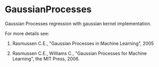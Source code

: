GaussianProcesses
=================

Gaussian Processes regression with gaussian kernel implementation.

For more details see: 

1. Rasmussen C.E., "Gaussian Processes in Machine Learning", 2005

2. Rasmussen C.E., Williams C., "Gaussian Processes for Machine Learning", the MIT Press, 2006.
